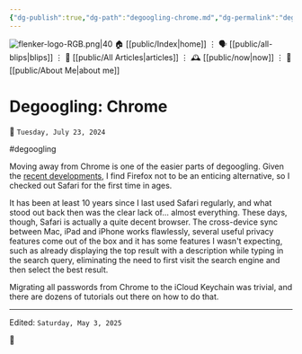 ```yaml
---
{"dg-publish":true,"dg-path":"degoogling-chrome.md","dg-permalink":"degoogling-chrome/","permalink":"/degoogling-chrome/","title":"Degoogling: Chrome"}
---
```



<div class="transclusion internal-embed is-loaded"><div class="markdown-embed">




![flenker-logo-RGB.png|40](/img/user/attachments/flenker-logo-RGB.png)
🏠 [[public/Index\|home]]  ⋮ 🗣️ [[public/all-blips\|blips]] ⋮  📝 [[public/All Articles\|articles]]  ⋮ 🕰️ [[public/now\|now]] ⋮ 🪪 [[public/About Me\|about me]]


</div></div>


# Degoogling: Chrome
<p><span>📆 <code>Tuesday, July 23, 2024</code></span></p>
#degoogling

Moving away from Chrome is one of the easier parts of degoogling. Given the [recent developments](https://www.jwz.org/blog/2024/06/mozilla-is-an-advertising-company-now/), I find Firefox not to be an enticing alternative, so I checked out Safari for the first time in ages.

It has been at least 10 years since I last used Safari regularly, and what stood out back then was the clear lack of... almost everything. These days, though, Safari is actually a quite decent browser. The cross-device sync between Mac, iPad and iPhone works flawlessly, several useful privacy features come out of the box and it has some features I wasn't expecting, such as already displaying the top result with a description while typing in the search query, eliminating the need to first visit the search engine and then select the best result.

Migrating all passwords from Chrome to the iCloud Keychain was trivial, and there are dozens of tutorials out there on how to do that.

- - -
<p><span>Edited: <code>Saturday, May 3, 2025</code></span></p>
👾
